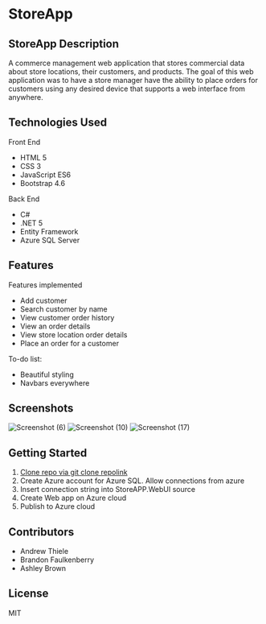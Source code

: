 # StoreApp

## StoreApp Description
A commerce management web application that stores commercial data about store locations, their customers, and products.  The goal of this web application was to have a store manager have the ability to place orders for customers using any desired device that supports a web interface from anywhere.  

## Technologies Used
Front End
* HTML 5
* CSS 3
* JavaScript ES6
* Bootstrap 4.6

Back End
* C# 
* .NET 5
* Entity Framework
* Azure SQL Server

## Features
Features implemented
* Add customer
* Search customer by name
* View customer order history
* View an order details
* View store location order details
* Place an order for a customer

To-do list:
* Beautiful styling
* Navbars everywhere

## Screenshots
![Screenshot (6)](https://user-images.githubusercontent.com/48230725/111734893-fdae1800-8848-11eb-81bc-ef28a54eb392.png)
![Screenshot (10)](https://user-images.githubusercontent.com/48230725/111734813-d6574b00-8848-11eb-944f-20499626c893.png)
![Screenshot (17)](https://user-images.githubusercontent.com/48230725/111734828-dce5c280-8848-11eb-8cdf-022b36e463af.png)



## Getting Started
1. [Clone repo via git clone repolink](https://github.com/2102-feb08-net/andrewthieleProject1.git)
2. Create Azure account for Azure SQL.  Allow connections from azure
3. Insert connection string into StoreAPP.WebUI source
4. Create Web app on Azure cloud
5. Publish to Azure cloud

## Contributors
* Andrew Thiele
* Brandon Faulkenberry
* Ashley Brown

## License
MIT

